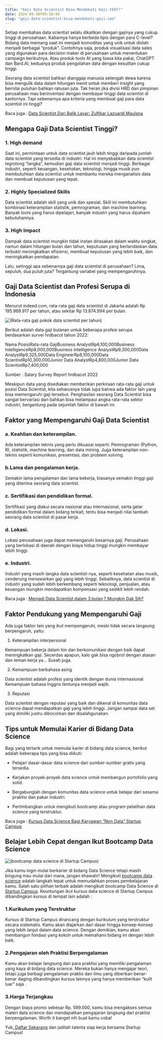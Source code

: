 ```yaml
---
title: "Gaji Data Scientist Bisa Mendekati Gaji CEO?!"
date: 2024-09-30T09:10:49
slug: "gaji-data-scientist-bisa-mendekati-gaji-ceo"
---
```

Setiap membahas data scientist selalu dikaitkan dengan gajinya yang cukup tinggi di perusahaan. Kabarnya hanya berbeda tipis dengan para C-level? Bidang data memang saat ini menjadi komoditas yang unik untuk diolah menjadi berbagai “produk”. Contohnya saja, produk visualisasi data sales yang digunakan para decision maker di perusahaan untuk menentukan campaign berikutnya. Atau produk tools AI yang biasa kita pakai, ChatGPT dan Bard.AI, keduanya produk pengolahan data dengan kesulitan cukup tinggi.

Seorang data scientist bahkan dianggap manusia setengah dewa karena bisa mengulik data dalam hitungan menit untuk memberi insight yang bernilai puluhan bahkan ratusan juta. Tak heran jika divisi HRD dan pimpinan perusahaan mau berinventasi dengan membayar tinggi data scientist di kantornya. Tapi sebenarnya apa kriteria yang membuat gaji para data scientist ini tinggi?

Baca juga : [Data Scientist Dari Balik Layar: Zulfikar Lazuardi Maulana](https://startupcampus.id/blog/data-scientist-dari-balik-layar-zulfikar-lazuardi-maulana/)

## Mengapa Gaji Data Scientist Tinggi?

### 1. High demand

Saat ini, permintaan untuk data scientist jauh lebih tinggi daripada jumlah data scientist yang tersedia di industri. Hal ini menyebabkan data scientist tegrolong “langka”, kemudian gaji data scientist menjadi tinggi. Berbagai industri, seperti keuangan, kesehatan, teknologi, hingga musik pun membutuhkan data scientist untuk membantu mereka menganalisis data dan membuat keputusan yang tepat.

### 2. Highly Specialized Skills

Data scientist adalah skill yang unik dan spesial. Skill ini membutuhkan kombinasi keterampilan statistik, pemrograman, dan machine learning. Banyak tools yang harus dipelajari, banyak industri yang harus dipahami kebutuhannya.

### 3. High Impact

Dampak data scientist mungkin tidak instan dirasakan dalam waktu singkat, namun dalam hitungan bulan dan tahun, keputusan yang berlandaskan data terbukti meningkatkan efisiensi, membuat keputusan yang lebih baik, dan meningkatkan pendapatan.

Lalu, setinggi apa sebenarnya gaji data scientist di perusahaan? Lima, sepuluh, dua puluh juta? Tergantung variabel yang mempengaruhinya.

## Gaji Data Scientist dan Profesi Serupa di Indonesia

Menurut indeed.com, rata-rata gaji data scientist di Jakarta adalah Rp 195.969.917 per tahun, atau sekitar Rp 13.874.994 per bulan.

![(Rata-rata gaji pokok data scientist per tahun)](https://lh7-us.googleusercontent.com/bbwIzDtVPGUQQrRh2m12ur15V9pm73UUCeD57xBp5SqpoqzjxItrjS_vF2WH1ZNuQVVtggpcanEroS1zB4jfYONe08F6YloEzZC1Ok85ig-m0MBL5H1jFAmY4OfCS9ndpco9KAbXtOvar2CFqLg8ECw)

Berikut adalah data gaji bulanan untuk beberapa profesi serupa berdasarkan survei hrdbacot tahun 2022:

Nama PosisiRata-rata GajiBusiness AnalystRp6,100,000Business IntelligenceRp9,000,000Business Intelligence AnalystRp9,300,000Data AnalystRp9,325,000Data EngineerRp8,100,000Data ScientistRp10,300,000Junior Data AnalystRp4,800,000Junior Data ScientistRp7,400,000

Sumber : Salary Survey Report hrdbacot 2022

Meskipun data yang disediakan memberikan perkiraan rata-rata gaji untuk posisi Data Scientist, kita seharusnya tidak lupa bahwa ada faktor lain yang bisa memengaruhi gaji tersebut. Penghasilan seorang Data Scientist bisa sangat bervariasi dan bahkan bisa melampaui angka rata-rata sektor industri, bergantung pada sejumlah faktor di bawah ini.

## Faktor yang Mempengaruhi Gaji Data Scientist

### a. Keahlian dan keterampilan. 

Ada keterampilan teknis yang perlu dikuasai seperti: Pemrograman (Python, R), statistik, machine learning, dan data mining. Juga keterampilan non-teknis seperti komunikasi, presentasi, dan problem solving.

### b.Lama dan pengalaman kerja. 

Semakin lama pengalaman dan lama bekerja, biasanya semakin tinggi gaji yang diterima seorang data scientist.

### c. Sertifikasi dan pendidikan formal. 

Sertifikasi yang diakui secara nasional atau internasional, serta gelar pendidikan formal dalam bidang terkait, tentu bisa menjadi nilai tambah seorang data scientist di pasar kerja. 

### d. Lokasi. 

Lokasi perusahaan juga dapat memengaruhi besarnya gaji. Perusahaan yang berlokasi di daerah dengan biaya hidup tinggi mungkin membayar lebih tinggi.

### e. Industri. 

Industri yang masih langka data scientist-nya, seperti kesehatan atau musik, cenderung menawarkan gaji yang lebih tinggi. Sebaliknya, data scientist di industri yang sudah lebih berkembang seperti teknologi, penjualan, atau keuangan mungkin mendapatkan kompensasi yang sedikit lebih rendah.

Baca juga : [Menjadi Data Scientist dalam 3 bulan ? Mungkin Gak Sih?](https://startupcampus.id/blog/menjadi-data-scientist-hanya-dalam-3-bulan-mungkin-gak-sih/)

## Faktor Pendukung yang Mempengaruhi Gaji 

Ada juga faktor lain yang ikut mempengaruhi, meski tidak secara langsung berpengaruh, yaitu:

1. Keterampilan interpersonal

Kemampuan bekerja dalam tim dan berkomunikasi dengan baik dapat meningkatkan gaji. Secerdas apapun, kalo gak bisa ngobrol dengan atasan dan teman kerja ya… Susah juga.

2. Kemampuan berbahasa asing

Data scientist adalah profesi yang identik dengan dunia internasional. Kemampuan bahasa Inggris tentunya menjadi wajib.

3. Reputasi

Data scientist dengan reputasi yang baik dan dikenal di komunitas data science dapat mendapatkan gaji yang lebih tinggi. Jangan sampai data set yang dimiliki justru dibocorkan dan disalahgunakan.

## Tips untuk Memulai Karier di Bidang Data Science

Bagi yang tertarik untuk memulai karier di bidang data science, berikut adalah beberapa tips yang bisa diikuti:

- Pelajari dasar-dasar data science dari sumber-sumber gratis yang tersedia.

- Kerjakan proyek-proyek data science untuk membangun portofolio yang solid.

- Bergabunglah dengan komunitas data science untuk belajar dari sesama praktisi dan pakar industri.

- Pertimbangkan untuk mengikuti bootcamp atau program pelatihan data science yang terstruktur.

Baca juga : [Kursus Data Science Bagi Karyawan “Non Data” Startup Campus](https://startupcampus.id/blog/kursus-data-science-bagi-karyawan-non-data/)

## Belajar Lebih Cepat dengan Ikut Bootcamp Data Science

![(bootcamp data science di Startup Campus)](https://lh7-us.googleusercontent.com/RJ1jNbTueY5Q5KPCti6HG13xdVBrcP0-Vokcf-WJy1Sau2rnA9LJRPQZ5UfnMdhyfmH0erf6XLqjUuR87zIBSpVOTMITB2Oz7RPKqFEsewMFgu58eroi_tScZJV0fT4SzCo2SgO0QiS3e2y0s2Wcpeg)

Jika kamu ingin mulai berkarier di bidang Data Science tetapi masih bingung mau mulai dari mana, jangan khawatir! Mengikuti [bootcamp data science](https://startupcampus.id/public-bootcamp/data-science) adalah langkah tepat untuk memudahkan proses pembelajaran kamu. Salah satu pilihan terbaik adalah mengikuti bootcamp Data Science di [Startup Campus](https://startupcampus.id/). Keuntungan ikut kursus data science di Startup Campus dibandingkan kursus di tempat lain adalah : 

### 1.Kurikulum yang Terstruktur

Kursus di Startup Campus dirancang dengan kurikulum yang terstruktur secara sistematis. Kamu akan diajarkan dari dasar hingga konsep-konsep yang lebih lanjut dalam data science. Dengan demikian, kamu akan membangun fondasi yang kokoh untuk memahami bidang ini dengan lebih baik.

### 2.Pengajaran oleh Praktisi Berpengalaman

Kamu akan belajar langsung dari para praktisi yang memiliki pengalaman yang kaya di bidang data science. Mereka bukan hanya mengajar teori, tetapi juga berbagi pengalaman praktis dan ilmu yang diberikan benar-benar daging dibandingkan kursus lainnya yang hanya memberikan “kulit luar” saja . 

### 3.Harga Terjangkau

Dengan biaya promo sebesar Rp. 599.000, kamu bisa mengakses semua materi data science dan mendapatkan pengajaran langsung dari praktisi berpengalaman. Worth it banget nih buat kamu coba!

Yuk,[ Daftar Sekarang](https://startupcampus.id/daftar/bootcamp-public) dan jadilah talenta siap kerja bersama Startup Campus!